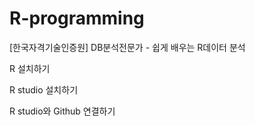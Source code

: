# R-programming
[한국자격기술인증원] DB분석전문가 - 쉽게 배우는 R데이터 분석

R 설치하기 

R studio 설치하기 

R studio와 Github 연결하기 
